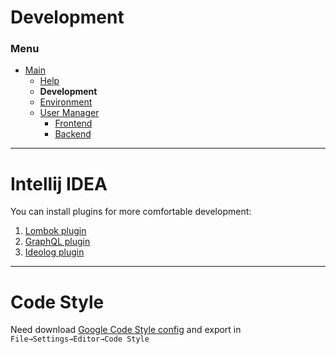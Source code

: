 # Development

### Menu

- [Main](/README.md)
    - [Help](/doc/help.md)
    - **Development**
    - [Environment](/doc/environment.md)
    - [User Manager](/doc/user-manager/common.md)
        - [Frontend](/doc/user-manager/frontend.md)
        - [Backend](/doc/user-manager/backend.md)

---
# Intellij IDEA

You can install plugins for more comfortable development:

1. [Lombok plugin](https://plugins.jetbrains.com/plugin/6317-lombok/)
2. [GraphQL plugin](https://plugins.jetbrains.com/plugin/8097-js-graphql/)
3. [Ideolog plugin](https://plugins.jetbrains.com/plugin/9746-ideolog/)

---
# Code Style
Need download [Google Code Style config](https://raw.githubusercontent.com/google/styleguide/gh-pages/intellij-java-google-style.xml)
and export in `File→Settings→Editor→Code Style`

